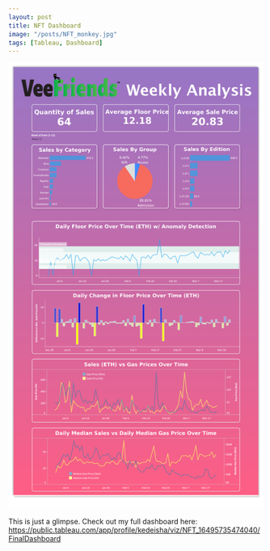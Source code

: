 ```yaml
---
layout: post
title: NFT Dashboard
image: "/posts/NFT_monkey.jpg"
tags: [Tableau, Dashboard]
---
```



![alt text](/img/posts/NFT_Dashboard.png "NFT Dashboard")

This is just a glimpse. Check out my full dashboard here: https://public.tableau.com/app/profile/kedeisha/viz/NFT_16495735474040/FinalDashboard
